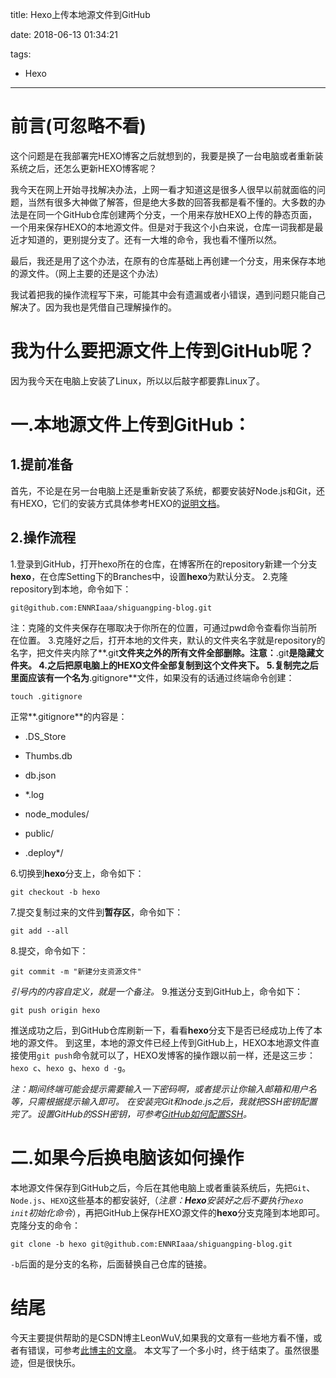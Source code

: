 title: Hexo上传本地源文件到GitHub

date: 2018-06-13 01:34:21

tags:

- Hexo 

---
# 前言(可忽略不看) #
这个问题是在我部署完HEXO博客之后就想到的，我要是换了一台电脑或者重新装系统之后，还怎么更新HEXO博客呢？

我今天在网上开始寻找解决办法，上网一看才知道这是很多人很早以前就面临的问题，当然有很多大神做了解答，但是绝大多数的回答我都是看不懂的。大多数的办法是在同一个GitHub仓库创建两个分支，一个用来存放HEXO上传的静态页面，一个用来保存HEXO的本地源文件。但是对于我这个小白来说，仓库一词我都是最近才知道的，更别提分支了。还有一大堆的命令，我也看不懂所以然。

最后，我还是用了这个办法，在原有的仓库基础上再创建一个分支，用来保存本地的源文件。（网上主要的还是这个办法）

我试着把我的操作流程写下来，可能其中会有遗漏或者小错误，遇到问题只能自己解决了。因为我也是凭借自己理解操作的。


# 我为什么要把源文件上传到GitHub呢？ #
因为我今天在电脑上安装了Linux，所以以后敲字都要靠Linux了。  

# 一.本地源文件上传到GitHub： #
## 1.提前准备 ##
首先，不论是在另一台电脑上还是重新安装了系统，都要安装好Node.js和Git，还有HEXO，它们的安装方式具体参考HEXO的[说明文档](https://hexo.io/zh-cn/docs/)。  
## 2.操作流程 ##
1.登录到GitHub，打开hexo所在的仓库，在博客所在的repository新建一个分支**hexo**，在仓库Setting下的Branches中，设置**hexo**为默认分支。
2.克隆repository到本地，命令如下：  

```shell
git@github.com:ENNRIaaa/shiguangping-blog.git
```

注：克隆的文件夹保存在哪取决于你所在的位置，可通过pwd命令查看你当前所在位置。
3.克隆好之后，打开本地的文件夹，默认的文件夹名字就是repository的名字，把文件夹内除了**.git**文件夹之外的所有文件全部删除。注意：**.git**是隐藏文件夹。
4.之后把原电脑上的HEXO文件全部复制到这个文件夹下。
5.复制完之后里面应该有一个名为**.gitignore**文件，如果没有的话通过终端命令创建：

```shell
touch .gitignore
```

正常**.gitignore**的内容是：

- .DS_Store

- Thumbs.db
- db.json
- *.log
- node_modules/
- public/
- .deploy*/

6.切换到**hexo**分支上，命令如下：

```shell
git checkout -b hexo
```

7.提交复制过来的文件到**暂存区**，命令如下：

```shell
git add --all
```

8.提交，命令如下：

```shell
git commit -m "新建分支资源文件"
```

*引号内的内容自定义，就是一个备注。*
9.推送分支到GitHub上，命令如下：

```shell
git push origin hexo
```

推送成功之后，到GitHub仓库刷新一下，看看**hexo**分支下是否已经成功上传了本地的源文件。
到这里，本地的源文件已经上传到GitHub上，HEXO本地源文件直接使用`git push`命令就可以了，HEXO发博客的操作跟以前一样，还是这三步：`hexo c`、`hexo g`、`hexo d -g`。  

*注：期间终端可能会提示需要输入一下密码啊，或者提示让你输入邮箱和用户名等，只需根据提示输入即可。
在安装完Git和node.js之后，我就把SSH密钥配置完了。设置GitHub的SSH密钥，可参考[GitHub如何配置SSH](https://sora.red/2018/GitHub%E5%A6%82%E4%BD%95%E9%85%8D%E7%BD%AESSH/)。*  

# 二.如果今后换电脑该如何操作 #
本地源文件保存到GitHub之后，今后在其他电脑上或者重装系统后，先把`Git`、`Node.js`、`HEXO`这些基本的都安装好,（*注意：**Hexo**安装好之后不要执行`hexo init`初始化命令*），再把GitHub上保存HEXO源文件的**hexo**分支克隆到本地即可。
克隆分支的命令：

```shell
git clone -b hexo git@github.com:ENNRIaaa/shiguangping-blog.git
```

`-b`后面的是分支的名称，后面替换自己仓库的链接。

# 结尾 #
今天主要提供帮助的是CSDN博主LeonWuV,如果我的文章有一些地方看不懂，或者有错误，可参考[此博主的文章](https://blog.csdn.net/wxl1555/article/details/79293159)。
本文写了一个多小时，终于结束了。虽然很墨迹，但是很快乐。
